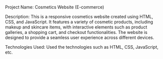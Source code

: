 Project Name: Cosmetics Website (E-commerce)

Description: This is a responsive cosmetics website created using HTML, CSS, and JavaScript. It features a variety of cosmetic products, including makeup and skincare items, with interactive elements such as product galleries, a shopping cart, and checkout functionalities. The website is designed to provide a seamless user experience across different devices.

Technologies Used: Used the technologies such as HTML, CSS, JavaScript, etc.
